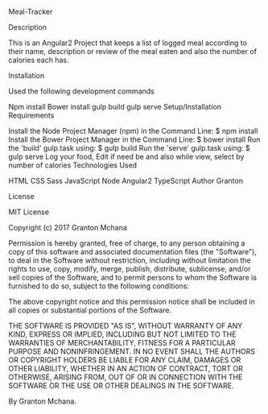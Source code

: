 Meal-Tracker

Description

This is an Angular2 Project that keeps a list of logged meal according to their name, description or review of the meal eaten and also the number of calories each has.

Installation

Used the following development commands

Npm install
Bower install
gulp build
gulp serve
Setup/Installation Requirements

Install the Node Project Manager (npm) in the Command Line: $ npm install
Install the Bower Project Manager in the Command Line: $ bower install
Run the 'build' gulp.task using: $ gulp build
Run the 'serve' gulp.task using: $ gulp serve
Log your food, Edit if need be and also while view, select by number of calories
Technologies Used

HTML
CSS
Sass
JavaScript
Node
Angular2
TypeScript
Author Granton

License

MIT License

Copyright (c) 2017 Granton Mchana

Permission is hereby granted, free of charge, to any person obtaining a copy of this software and associated documentation files (the "Software"), to deal in the Software without restriction, including without limitation the rights to use, copy, modify, merge, publish, distribute, sublicense, and/or sell copies of the Software, and to permit persons to whom the Software is furnished to do so, subject to the following conditions:

The above copyright notice and this permission notice shall be included in all copies or substantial portions of the Software.

THE SOFTWARE IS PROVIDED "AS IS", WITHOUT WARRANTY OF ANY KIND, EXPRESS OR IMPLIED, INCLUDING BUT NOT LIMITED TO THE WARRANTIES OF MERCHANTABILITY, FITNESS FOR A PARTICULAR PURPOSE AND NONINFRINGEMENT. IN NO EVENT SHALL THE AUTHORS OR COPYRIGHT HOLDERS BE LIABLE FOR ANY CLAIM, DAMAGES OR OTHER LIABILITY, WHETHER IN AN ACTION OF CONTRACT, TORT OR OTHERWISE, ARISING FROM, OUT OF OR IN CONNECTION WITH THE SOFTWARE OR THE USE OR OTHER DEALINGS IN THE SOFTWARE.

By Granton Mchana.
